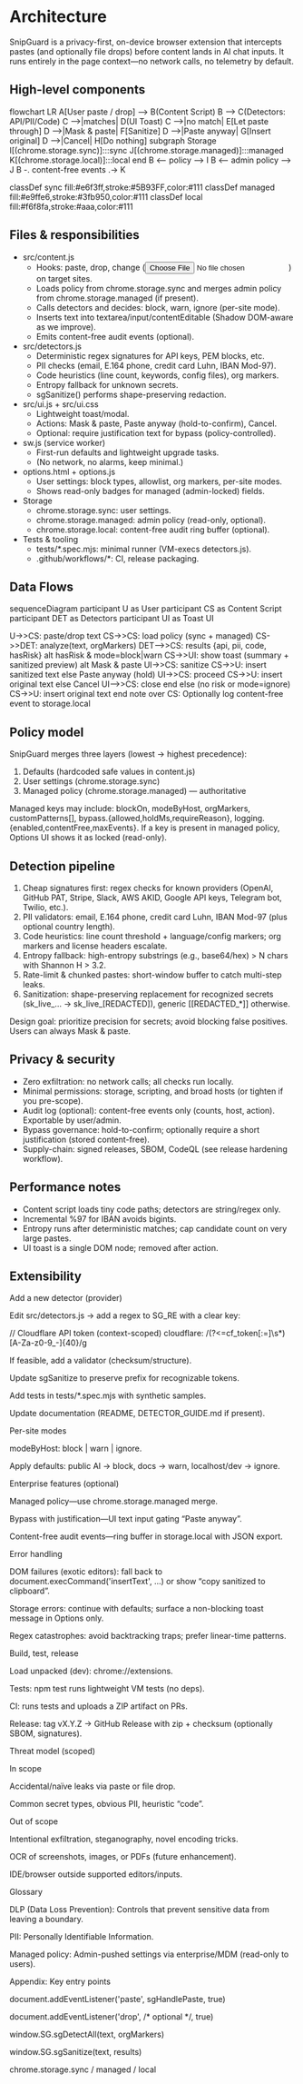 # Architecture

SnipGuard is a privacy-first, on-device browser extension that intercepts pastes (and optionally file drops) before content lands in AI chat inputs. It runs entirely in the page context—no network calls, no telemetry by default.

## High-level components

flowchart LR
  A[User paste / drop] --> B(Content Script)
  B --> C(Detectors: API/PII/Code)
  C -->|matches| D(UI Toast)
  C -->|no match| E[Let paste through]
  D -->|Mask & paste| F[Sanitize]
  D -->|Paste anyway| G[Insert original]
  D -->|Cancel| H[Do nothing]
  subgraph Storage
    I[(chrome.storage.sync)]:::sync
    J[(chrome.storage.managed)]:::managed
    K[(chrome.storage.local)]:::local
  end
  B <-- policy --> I
  B <-- admin policy --> J
  B -. content-free events .-> K

  classDef sync fill:#e6f3ff,stroke:#5B93FF,color:#111
  classDef managed fill:#e9ffe6,stroke:#3fb950,color:#111
  classDef local fill:#f6f8fa,stroke:#aaa,color:#111

## Files & responsibilities

- src/content.js
  - Hooks: paste, drop, change (<input type=file>) on target sites.
  - Loads policy from chrome.storage.sync and merges admin policy from chrome.storage.managed (if present).
  - Calls detectors and decides: block, warn, ignore (per-site mode).
  - Inserts text into textarea/input/contentEditable (Shadow DOM-aware as we improve).
  - Emits content-free audit events (optional).
- src/detectors.js
  - Deterministic regex signatures for API keys, PEM blocks, etc.
  - PII checks (email, E.164 phone, credit card Luhn, IBAN Mod-97).
  - Code heuristics (line count, keywords, config files), org markers.
  - Entropy fallback for unknown secrets.
  - sgSanitize() performs shape-preserving redaction.
- src/ui.js + src/ui.css
  - Lightweight toast/modal.
  - Actions: Mask & paste, Paste anyway (hold-to-confirm), Cancel.
  - Optional: require justification text for bypass (policy-controlled).
- sw.js (service worker)
  - First-run defaults and lightweight upgrade tasks.
  - (No network, no alarms, keep minimal.)
- options.html + options.js
  - User settings: block types, allowlist, org markers, per-site modes.
  - Shows read-only badges for managed (admin-locked) fields.
- Storage
  - chrome.storage.sync: user settings.
  - chrome.storage.managed: admin policy (read-only, optional).
  - chrome.storage.local: content-free audit ring buffer (optional).
- Tests & tooling
  - tests/*.spec.mjs: minimal runner (VM-execs detectors.js).
  - .github/workflows/*: CI, release packaging.

## Data Flows

sequenceDiagram
  participant U as User
  participant CS as Content Script
  participant DET as Detectors
  participant UI as Toast UI

  U->>CS: paste/drop text
  CS->>CS: load policy (sync + managed)
  CS->>DET: analyze(text, orgMarkers)
  DET-->>CS: results {api, pii, code, hasRisk}
  alt hasRisk & mode=block|warn
    CS->>UI: show toast (summary + sanitized preview)
    alt Mask & paste
      UI->>CS: sanitize
      CS->>U: insert sanitized text
    else Paste anyway (hold)
      UI->>CS: proceed
      CS->>U: insert original text
    else Cancel
      UI-->>CS: close
    end
  else (no risk or mode=ignore)
    CS->>U: insert original text
  end
  note over CS: Optionally log content-free event to storage.local

## Policy model
SnipGuard merges three layers (lowest → highest precedence):
1. Defaults (hardcoded safe values in content.js)
2. User settings (chrome.storage.sync)
3. Managed policy (chrome.storage.managed) — authoritative

Managed keys may include: blockOn, modeByHost, orgMarkers, customPatterns[], bypass.{allowed,holdMs,requireReason}, logging.{enabled,contentFree,maxEvents}. If a key is present in managed policy, Options UI shows it as locked (read-only).

## Detection pipeline
1. Cheap signatures first: regex checks for known providers (OpenAI, GitHub PAT, Stripe, Slack, AWS AKID, Google API keys, Telegram bot, Twilio, etc.).
2. PII validators: email, E.164 phone, credit card Luhn, IBAN Mod-97 (plus optional country length).
3. Code heuristics: line count threshold + language/config markers; org markers and license headers escalate.
4. Entropy fallback: high-entropy substrings (e.g., base64/hex) > N chars with Shannon H > 3.2.
5. Rate-limit & chunked pastes: short-window buffer to catch multi-step leaks.
6. Sanitization: shape-preserving replacement for recognized secrets (sk_live_… → sk_live_[REDACTED]), generic [[REDACTED_*]] otherwise.

Design goal: prioritize precision for secrets; avoid blocking false positives. Users can always Mask & paste.

## Privacy & security
- Zero exfiltration: no network calls; all checks run locally.
- Minimal permissions: storage, scripting, and broad hosts (or tighten if you pre-scope).
- Audit log (optional): content-free events only (counts, host, action). Exportable by user/admin.
- Bypass governance: hold-to-confirm; optionally require a short justification (stored content-free).
- Supply-chain: signed releases, SBOM, CodeQL (see release hardening workflow).

## Performance notes
- Content script loads tiny code paths; detectors are string/regex only.
- Incremental %97 for IBAN avoids bigints.
- Entropy runs after deterministic matches; cap candidate count on very large pastes.
- UI toast is a single DOM node; removed after action.

## Extensibility
Add a new detector (provider)

Edit src/detectors.js → add a regex to SG_RE with a clear key:

// Cloudflare API token (context-scoped)
cloudflare: /(?<=cf_token[:=]\s*)[A-Za-z0-9_-]{40}/g


If feasible, add a validator (checksum/structure).

Update sgSanitize to preserve prefix for recognizable tokens.

Add tests in tests/*.spec.mjs with synthetic samples.

Update documentation (README, DETECTOR_GUIDE.md if present).

Per-site modes

modeByHost: block | warn | ignore.

Apply defaults: public AI → block, docs → warn, localhost/dev → ignore.

Enterprise features (optional)

Managed policy—use chrome.storage.managed merge.

Bypass with justification—UI text input gating “Paste anyway”.

Content-free audit events—ring buffer in storage.local with JSON export.

Error handling

DOM failures (exotic editors): fall back to document.execCommand('insertText', ...) or show “copy sanitized to clipboard”.

Storage errors: continue with defaults; surface a non-blocking toast message in Options only.

Regex catastrophes: avoid backtracking traps; prefer linear-time patterns.

Build, test, release

Load unpacked (dev): chrome://extensions.

Tests: npm test runs lightweight VM tests (no deps).

CI: runs tests and uploads a ZIP artifact on PRs.

Release: tag vX.Y.Z → GitHub Release with zip + checksum (optionally SBOM, signatures).

Threat model (scoped)

In scope

Accidental/naïve leaks via paste or file drop.

Common secret types, obvious PII, heuristic “code”.

Out of scope

Intentional exfiltration, steganography, novel encoding tricks.

OCR of screenshots, images, or PDFs (future enhancement).

IDE/browser outside supported editors/inputs.

Glossary

DLP (Data Loss Prevention): Controls that prevent sensitive data from leaving a boundary.

PII: Personally Identifiable Information.

Managed policy: Admin-pushed settings via enterprise/MDM (read-only to users).

Appendix: Key entry points

document.addEventListener('paste', sgHandlePaste, true)

document.addEventListener('drop', /* optional */, true)

window.SG.sgDetectAll(text, orgMarkers)

window.SG.sgSanitize(text, results)

chrome.storage.sync / managed / local
